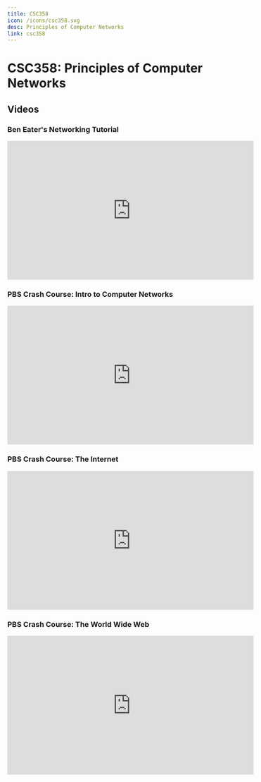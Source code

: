 ```yaml
---
title: CSC358
icon: /icons/csc358.svg
desc: Principles of Computer Networks
link: csc358
---
```


# CSC358: Principles of Computer Networks

## Videos

### Ben Eater's Networking Tutorial

<iframe width="560" height="315" src="https://www.youtube.com/embed/videoseries?list=PLowKtXNTBypH19whXTVoG3oKSuOcw_XeW" frameborder="0" allow="accelerometer; autoplay; encrypted-media; gyroscope; picture-in-picture" allowfullscreen></iframe>

### PBS Crash Course: Intro to Computer Networks

<iframe width="560" height="315" src="https://www.youtube.com/embed/3QhU9jd03a0" frameborder="0" allow="accelerometer; autoplay; encrypted-media; gyroscope; picture-in-picture" allowfullscreen></iframe>

### PBS Crash Course: The Internet

<iframe width="560" height="315" src="https://www.youtube.com/embed/AEaKrq3SpW8" frameborder="0" allow="accelerometer; autoplay; encrypted-media; gyroscope; picture-in-picture" allowfullscreen></iframe>


### PBS Crash Course: The World Wide Web

<iframe width="560" height="315" src="https://www.youtube.com/embed/guvsH5OFizE" frameborder="0" allow="accelerometer; autoplay; encrypted-media; gyroscope; picture-in-picture" allowfullscreen></iframe>
